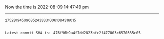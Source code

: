 Now the time is 2022-08-09 14:47:49 pm

---

<small>2752819450968524333310061084316015</small>

```txt

Latest commit SHA is: 476f96b9a4f7dd2823bfc2f477803c6570335c05
```
